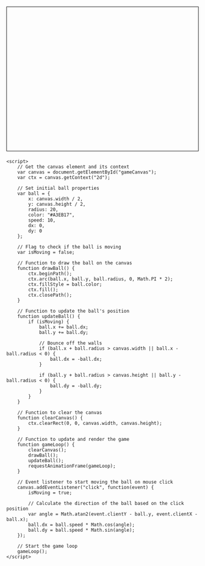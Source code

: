 <!DOCTYPE html>
<html lang="en">
<head>
    <meta charset="UTF-8">
    <meta name="viewport" content="width=device-width, initial-scale=1.0">
    <title>Bouncing Ball Game</title>
    <style>
        canvas {
            border: 1px solid #000;
            display: block;
            margin: 20px auto;
        }
    </style>
</head>
<body>
    <canvas id="gameCanvas" width="800" height="600"></canvas>

    <script>
        // Get the canvas element and its context
        var canvas = document.getElementById("gameCanvas");
        var ctx = canvas.getContext("2d");

        // Set initial ball properties
        var ball = {
            x: canvas.width / 2,
            y: canvas.height / 2,
            radius: 20,
            color: "#A3EB17",
            speed: 10,
            dx: 0,
            dy: 0
        };

        // Flag to check if the ball is moving
        var isMoving = false;

        // Function to draw the ball on the canvas
        function drawBall() {
            ctx.beginPath();
            ctx.arc(ball.x, ball.y, ball.radius, 0, Math.PI * 2);
            ctx.fillStyle = ball.color;
            ctx.fill();
            ctx.closePath();
        }

        // Function to update the ball's position
        function updateBall() {
            if (isMoving) {
                ball.x += ball.dx;
                ball.y += ball.dy;

                // Bounce off the walls
                if (ball.x + ball.radius > canvas.width || ball.x - ball.radius < 0) {
                    ball.dx = -ball.dx;
                }

                if (ball.y + ball.radius > canvas.height || ball.y - ball.radius < 0) {
                    ball.dy = -ball.dy;
                }
            }
        }

        // Function to clear the canvas
        function clearCanvas() {
            ctx.clearRect(0, 0, canvas.width, canvas.height);
        }

        // Function to update and render the game
        function gameLoop() {
            clearCanvas();
            drawBall();
            updateBall();
            requestAnimationFrame(gameLoop);
        }

        // Event listener to start moving the ball on mouse click
        canvas.addEventListener("click", function(event) {
            isMoving = true;

            // Calculate the direction of the ball based on the click position
            var angle = Math.atan2(event.clientY - ball.y, event.clientX - ball.x);
            ball.dx = ball.speed * Math.cos(angle);
            ball.dy = ball.speed * Math.sin(angle);
        });

        // Start the game loop
        gameLoop();
    </script>
</body>
</html>
